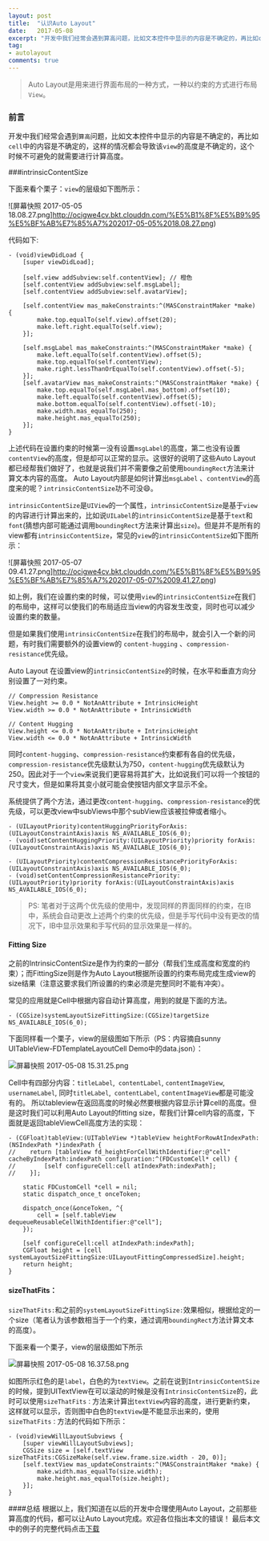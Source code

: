 ```yaml
---
layout: post
title:  "认识Auto Layout"
date:   2017-05-08
excerpt: "开发中我们经常会遇到算高问题，比如文本控件中显示的内容是不确定的，再比如cell中的内容是不确定的，这样的情况都会导致该view的高度是不确定的，这个时候不可避免的就需要进行计算高度。"
tag:
- autolayout
comments: true
---
```


> Auto Layout是用来进行界面布局的一种方式，一种以约束的方式进行布局`View`。

### 前言

开发中我们经常会遇到`算高`问题，比如文本控件中显示的内容是不确定的，再比如`cell`中的内容是不确定的，这样的情况都会导致该`view`的高度是不确定的，这个时候不可避免的就需要进行计算高度。

###intrinsicContentSize

下面来看个栗子：`view`的层级如下图所示：

![屏幕快照 2017-05-05 18.08.27.png]http://ocigwe4cv.bkt.clouddn.com/%E5%B1%8F%E5%B9%95%E5%BF%AB%E7%85%A7%202017-05-05%2018.08.27.png)

代码如下:

```
- (void)viewDidLoad {
    [super viewDidLoad];
    
    [self.view addSubview:self.contentView]; // 橙色
    [self.contentView addSubview:self.msgLabel];
    [self.contentView addSubview:self.avatarView];
    
    [self.contentView mas_makeConstraints:^(MASConstraintMaker *make) {
        make.top.equalTo(self.view).offset(20);
        make.left.right.equalTo(self.view);
    }];
    
    [self.msgLabel mas_makeConstraints:^(MASConstraintMaker *make) {
        make.left.equalTo(self.contentView).offset(5);
        make.top.equalTo(self.contentView);
        make.right.lessThanOrEqualTo(self.contentView).offset(-5);
    }];
    [self.avatarView mas_makeConstraints:^(MASConstraintMaker *make) {
        make.top.equalTo(self.msgLabel.mas_bottom).offset(10);
        make.left.equalTo(self.contentView).offset(5);
        make.bottom.equalTo(self.contentView).offset(-10);
        make.width.mas_equalTo(250);
        make.height.mas_equalTo(250);
    }];
}
```

上述代码在设置约束的时候第一没有设置`msgLabel`的高度，第二也没有设置`contentView`的高度，但是却可以正常的显示。这很好的说明了这些Auto Layout都已经帮我们做好了，也就是说我们并不需要像之前使用`boundingRect`方法来计算文本内容的高度。
Auto Layout内部是如何计算出`msgLabel` 、`contentView`的高度来的呢？`intrinsicContentSize`功不可没😄。

`intrinsicContentSize`是`UIView`的一个属性，`intrinsicContentSize`是基于`view`的内容进行计算出来的，比如说`UILabel`的`intrinsicContentSize`是基于`text`和`font`(猜想内部可能通过调用`boundingRect`方法来计算出`size`)。但是并不是所有的view都有`intrinsicContentSize`，常见的`view`的`intrinsicContentSize`如下图所示：

![屏幕快照 2017-05-07 09.41.27.png]http://ocigwe4cv.bkt.clouddn.com/%E5%B1%8F%E5%B9%95%E5%BF%AB%E7%85%A7%202017-05-07%2009.41.27.png)

如上例，我们在设置约束的时候，可以使用`view`的`intrinsicContentSize`在我们的布局中，这样可以使我们的布局适应当view的内容发生改变，同时也可以减少设置约束的数量。

但是如果我们使用`intrinsicContentSize`在我们的布局中，就会引入一个新的问题，有时我们需要额外的设置view的 `content-hugging` 、`compression-resistance`优先级。

Auto Layout 在设置view的`intrinsicContentSize`的时候，在水平和垂直方向分别设置了一对约束。
``` 
// Compression Resistance
View.height >= 0.0 * NotAnAttribute + IntrinsicHeight
View.width >= 0.0 * NotAnAttribute + IntrinsicWidth
 
// Content Hugging
View.height <= 0.0 * NotAnAttribute + IntrinsicHeight
View.width <= 0.0 * NotAnAttribute + IntrinsicWidth

```
同时`content-hugging`、`compression-resistance`约束都有各自的优先级，`compression-resistance`优先级默认为750，`content-hugging`优先级默认为250。因此对于一个`view`来说我们更容易将其扩大，比如说我们可以将一个按钮的尺寸变大，但是如果将其变小就可能会使按钮内部文字显示不全。

系统提供了两个方法，通过更改`content-hugging`、`compression-resistance`的优先级，可以更改view中subViews中那个subView应该被拉伸或者缩小。

```
- (UILayoutPriority)contentHuggingPriorityForAxis:(UILayoutConstraintAxis)axis NS_AVAILABLE_IOS(6_0);
- (void)setContentHuggingPriority:(UILayoutPriority)priority forAxis:(UILayoutConstraintAxis)axis NS_AVAILABLE_IOS(6_0);

- (UILayoutPriority)contentCompressionResistancePriorityForAxis:(UILayoutConstraintAxis)axis NS_AVAILABLE_IOS(6_0);
- (void)setContentCompressionResistancePriority:(UILayoutPriority)priority forAxis:(UILayoutConstraintAxis)axis NS_AVAILABLE_IOS(6_0);
```

> PS: 笔者对于这两个优先级的使用中，发现同样的界面同样的约束，在IB中，系统会自动更改上述两个约束的优先级，但是手写代码中没有更改的情况下，IB中显示效果和手写代码的显示效果是一样的。

#### Fitting Size

之前的IntrinsicContentSize是作为约束的一部分（帮我们生成高度和宽度的约束）；而FittingSize则是作为Auto Layout根据所设置的约束布局完成生成view的size结果（注意这要求我们所设置的约束必须是完整同时不能有冲突）。

常见的应用就是Cell中根据内容自动计算高度，用到的就是下面的方法。
```
- (CGSize)systemLayoutSizeFittingSize:(CGSize)targetSize NS_AVAILABLE_IOS(6_0);
```

下面同样看一个栗子，view的层级图如下所示（PS：内容摘自sunny UITableView-FDTemplateLayoutCell Demo中的data.json）：

![屏幕快照 2017-05-08 15.31.25.png](http://ocigwe4cv.bkt.clouddn.com/%E5%B1%8F%E5%B9%95%E5%BF%AB%E7%85%A7%202017-05-08%2015.31.25.png)

Cell中有四部分内容：`titleLabel`,` contentLabel`, `contentImageView`,` usernameLabel`, 同时`titleLabel`,` contentLabel`, `contentImageView`都是可能没有的。 所以tableview在返回高度的时候必然要根据内容显示计算cell的高度。但是这时我们可以利用Auto Layout的fitting size，帮我们计算cell内容的高度，下面就是返回tableViewCell高度方法的实现：

```
- (CGFloat)tableView:(UITableView *)tableView heightForRowAtIndexPath:(NSIndexPath *)indexPath {
//    return [tableView fd_heightForCellWithIdentifier:@"cell" cacheByIndexPath:indexPath configuration:^(FDCustomCell* cell) {
//        [self configureCell:cell atIndexPath:indexPath];
//    }];
    
    static FDCustomCell *cell = nil;
    static dispatch_once_t onceToken;
    
    dispatch_once(&onceToken, ^{
        cell = [self.tableView dequeueReusableCellWithIdentifier:@"cell"];
    });

    [self configureCell:cell atIndexPath:indexPath];
    CGFloat height = [cell systemLayoutSizeFittingSize:UILayoutFittingCompressedSize].height;
    return height;
}
```


#### sizeThatFits：

`sizeThatFits:`和之前的`systemLayoutSizeFittingSize:`效果相似，根据给定的一个size（笔者认为该参数相当于一个约束，通过调用`boundingRect`方法计算文本的高度）。

下面来看一个栗子，view的层级图如下所示

![屏幕快照 2017-05-08 16.37.58.png](http://ocigwe4cv.bkt.clouddn.com/%E5%B1%8F%E5%B9%95%E5%BF%AB%E7%85%A7%202017-05-08%2016.37.58.png)

如图所示红色的是`label`，白色的为`textView`。之前在说到`IntrinsicContentSize`的时候，提到UITextView在可以滚动的时候是没有`IntrinsicContentSize`的，此时可以使用`sizeThatFits：`方法来计算出`textView`内容的高度，进行更新约束，这样就可以显示，否则图中白色的`textView`是不能显示出来的，使用`sizeThatFits：`方法的代码如下所示：

```
- (void)viewWillLayoutSubviews {
    [super viewWillLayoutSubviews];
    CGSize size = [self.textView sizeThatFits:CGSizeMake(self.view.frame.size.width - 20, 0)];
    [self.textView mas_updateConstraints:^(MASConstraintMaker *make) {
        make.width.mas_equalTo(size.width);
        make.height.mas_equalTo(size.height);
    }];
}
```


####总结
根据以上，我们知道在以后的开发中合理使用Auto Layout，之前那些算高度的代码，都可以让Auto Layout完成。欢迎各位指出本文的错误！
最后本文中的例子的完整代码点击[下载](https://github.com/longjianjiang/BlogDemo)
